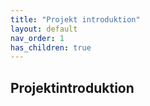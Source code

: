 ```yaml
---
title: "Projekt introduktion"
layout: default 
nav_order: 1
has_children: true
---
```


## Projektintroduktion
